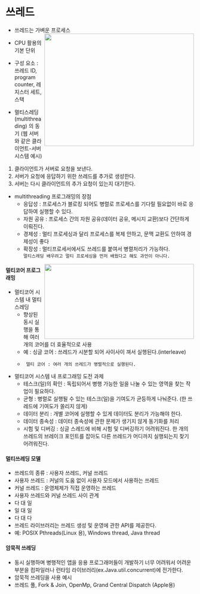 # 쓰레드   
- 쓰레드는 가벼운 프로세스 <img src="https://user-images.githubusercontent.com/81418010/221343341-1d359857-4fd2-40f3-9d76-77eed33f9fb8.png" height="300px" width="400px" align="right">
- CPU 활용의 기본 단위
- 구성 요소 : 쓰레드 ID, program counter, 레지스터 세트, 스택

- 멀티스레딩(multithreading) 의 동기 (웹 서버와 같은 클라이언트-서버 시스템 예시)
 1. 클라이언트가 서버로 요청을 보낸다.
 2. 서버가 요청에 응답하기 위한 쓰레드를 추가로 생성한다.
 3. 서버는 다시 클라이언트의 추가 요청이 있는지 대기한다.
- multithreading 프로그래밍의 장점
  - 응답성 : 프로세스가 블로킹 되어도 병렬로 프로세스를 기다릴 필요없이 바로 응답하여 실행할 수 있다.
  - 자원 공유 : 프로세스 간의 자원 공유(데이터 공유, 메시지 교환)보다 간단하게 이뤄진다.
  - 경제성 : 멀티 프로세싱과 달리 프로세스를 복제 안하고, 문맥 교환도 안하여 경제성이 좋다
  - 확장성 : 멀티프로세서에서도 쓰레드를 붙여서 병렬처리가 가능하다.   
`멀티스레딩 배우려고 멀티 프로세싱을 먼저 배웠다고 해도 과언이 아니다.`  
<img src="https://user-images.githubusercontent.com/81418010/221343411-2a84b585-c66e-415d-81da-2a7f55c2dd06.png" height="200px" width="400px" align="right">   

#### 멀티코어 프로그래밍   
- 멀티코어 시스템 내 멀티스레딩
  - 향상된 동시 실행을 통해 여러개의 코어를 더 효율적으로 사용
  - 예 : 싱글 코어 : 쓰레드가 시분할 되어 사이사이 껴서 실행된다.(interleave)
  -      멀티 코어 : 여러 개의 쓰레드가 병렬적으로 실행된다.
- 멀티코어 시스템 내 프로그래밍 도전 과제
  - 테스크(일)의 확인 : 독립되어서 병행 가능한 일을 나눌 수 있는 영역을 찾는 작업이 필요하다.
  - 균형 : 병렬로 실행될 수 있는 테스크(일)을 기여도가 균등하게 나눠준다. (한 쓰레드에 기여도가 쏠리지 않게)
  - 데이터 분리 : 개별 코어에 실행할 수 있게 데이터도 분리가 가능해야 한다.
  - 데이터 종속성 : 데이터 종속성에 관한 문제가 생기지 않게 동기화를 처리
  - 시험 및 디버깅 : 싱글 스레드에 비해 시험 및 디버깅하기 어려워진다. 한 개의 쓰레드의 브레이크 포인트를 잡아도 다른 쓰레드가 어디까지 실행되는지 찾기 어려워진다.

#### 멀티쓰레딩 모델   
- 쓰레드의 종류 : 사용자 쓰레드, 커널 쓰레드
 - 사용자 쓰레드 : 커널의 도움 없이 사용자 모드에서 사용하는 쓰레드
 - 커널 쓰레드 : 운영체제가 직접 운영하는 쓰레드
- 사용자 쓰레드와 커널 쓰레드 사이 관계
 - 다 대 일
 - 일 대 일
 - 다 대 다
- 쓰레드 라이브러리는 쓰레드 생성 및 운영에 관한 API를 제공한다.
 - 예: POSIX Pthreads(Linux 용), Windows thread, Java thread 

#### 암묵적 쓰레딩   
- 동시 실행하며 병행적인 앱을 응용 프로그래머들이 개발하기 너무 어려워서 어려운 부분을 컴파일러나 런타임 라이브러리(ex.Java.util.concurrent)에 전가한다.
- 암묵적 쓰레딩을 사용 예시
 - 쓰레드 풀, Fork & Join, OpenMp, Grand Central Dispatch (Apple용)
